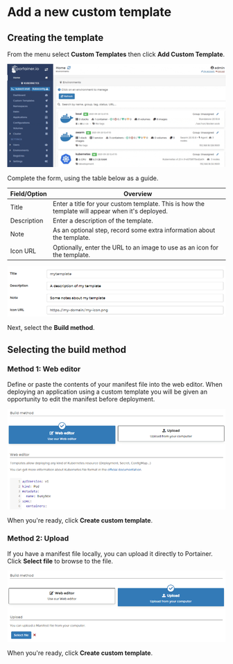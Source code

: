 # Add a new custom template

## Creating the template

From the menu select **Custom Templates** then click **Add Custom Template**.

![](../../../.gitbook/assets/k8s-templates-add-1.gif)

Complete the form, using the table below as a guide.

| Field/Option | Overview                                                                                         |
| ------------ | ------------------------------------------------------------------------------------------------ |
| Title        | Enter a title for your custom template. This is how the template will appear when it's deployed. |
| Description  | Enter a description of the template.                                                             |
| Note         | As an optional step, record some extra information about the template.                           |
| Icon URL     | Optionally, enter the URL to an image to use as an icon for the template.                        |

![](../../../.gitbook/assets/k8s-templates-add-2.png)

Next, select the **Build method**.

## Selecting the build method

### Method 1: Web editor

Define or paste the contents of your manifest file into the web editor. When deploying an application using a custom template you will be given an opportunity to edit the manifest before deployment.

![](../../../.gitbook/assets/k8s-templates-add-3.png)

When you're ready, click **Create custom template**.

### Method 2: Upload

If you have a manifest file locally, you can upload it directly to Portainer. Click **Select file** to browse to the file.

![](../../../.gitbook/assets/k8s-templates-add-4.png)

When you're ready, click **Create custom template**.
